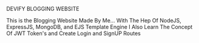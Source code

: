 DEVIFY BLOGGING WEBSITE

This is the Blogging Website Made By Me...
With The Hep Of NodeJS, ExpressJS, MongoDB, and EJS Template Engine
I Also Learn The Concept Of JWT Token's and Create Login and SignUP Routes

